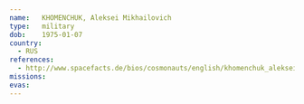```yaml
---
name:	KHOMENCHUK, Aleksei Mikhailovich
type:	military
dob:	1975-01-07
country:
  - RUS
references:
  - http://www.spacefacts.de/bios/cosmonauts/english/khomenchuk_aleksei.htm
missions:
evas:
---
```

